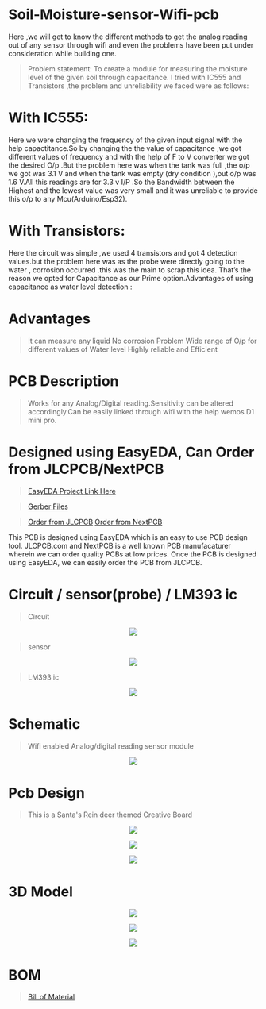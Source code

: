 # Soil-Moisture-sensor-Wifi-pcb
Here ,we will get to know the different methods to get the analog reading out of any sensor through wifi and even the problems have been put under consideration while building one.

> Problem statement: To create a module for measuring the moisture level of the given soil through capacitance.
 I tried with IC555 and Transistors ,the problem and unreliability we faced were as follows:
# With IC555: 
Here we were changing the frequency of the given input signal with the help
capactitance.So by changing the the value of capacitance ,we got different values of frequency and with the help of F to V converter we got the desired O/p .But the problem here was when the tank was full ,the o/p we got was 3.1 V and when the tank was empty (dry condition ),out o/p was 1.6 V.All this readings are for 3.3 v I/P .So the Bandwidth between the Highest and the lowest value was very small and it was
unreliable to provide this o/p to any Mcu(Arduino/Esp32).
# With Transistors: 
Here the circuit was simple ,we used 4 transistors and got 4 detection values.but the problem here was as the probe were directly going to the water ,  corrosion occurred .this was the main to scrap this idea. That’s the reason we opted for Capacitance as our Prime option.Advantages of using capacitance as water level detection :
# Advantages
> It can measure any liquid
> No corrosion Problem
> Wide range of O/p for different values of Water level
> Highly reliable and Efficient
 
# PCB Description
> Works for any Analog/Digital reading.Sensitivity can be altered accordingly.Can be easily linked through wifi with the help wemos D1 mini pro.
# Designed using EasyEDA, Can Order from JLCPCB/NextPCB
> [EasyEDA Project Link Here](https://easyeda.com/aksharan.g/soil-moisture-sensor)

>[Gerber Files](https://github.com/aksharanhere/Soil-Moisture-sensor-Wifi-pcb/blob/main/Gerber_PCB_2021-02-10_23-38-45_2021-02-12.zip)

> [Order from JLCPCB](https://jlcpcb.com/)
> [Order from NextPCB](https://www.nextpcb.com/)

This PCB is designed using EasyEDA which is an easy to use PCB design tool.
JLCPCB.com and NextPCB is a well known PCB manufacaturer wherein we can order quality PCBs at low prices. Once the PCB is designed using EasyEDA, we can easily order the PCB from JLCPCB.

# Circuit / sensor(probe) / LM393 ic

> Circuit
<p align="center">
<img align="center" src="https://github.com/aksharanhere/Soil-Moisture-sensor-Wifi-pcb/blob/main/Rain-Sensor-Circuit-Diagram.png">
</p>

> sensor
<p align="center">
<img align="center" src="https://github.com/aksharanhere/Soil-Moisture-sensor-Wifi-pcb/blob/main/probe.png">
</p>

> LM393 ic
<p align="center">
<img align="center" src="https://github.com/aksharanhere/Soil-Moisture-sensor-Wifi-pcb/blob/main/lm393-pinout-datasheet-equivalent.jpg">
</p>

# Schematic

> Wifi enabled Analog/digital reading sensor module 

<p align="center">
<img align="center" src="https://github.com/aksharanhere/Soil-Moisture-sensor-Wifi-pcb/blob/main/Schematic_Soil%20Moisture%20Sensor_2021-02-11%20(1).png">
</p>

# Pcb Design
> This is a Santa's Rein deer themed Creative Board

<p align="center">
<img align="center" src="https://github.com/aksharanhere/Soil-Moisture-sensor-Wifi-pcb/blob/main/bottom_layer.png">
</p>

<p align="center">
<img align="center" src="https://github.com/aksharanhere/Soil-Moisture-sensor-Wifi-pcb/blob/main/Top_Layer.png">
</p>

<p align="center">
<img align="center" src="https://github.com/aksharanhere/Soil-Moisture-sensor-Wifi-pcb/blob/main/both_combined.png">
</p>


# 3D Model
<p align="center">
<img align="center"src="https://github.com/aksharanhere/Soil-Moisture-sensor-Wifi-pcb/blob/main/3dmain1.png">
</p>

<p align="center">
<img align="center"src="https://github.com/aksharanhere/Soil-Moisture-sensor-Wifi-pcb/blob/main/3dside1.png">
</p>

<p align="center">
<img align="center"src="https://github.com/aksharanhere/Soil-Moisture-sensor-Wifi-pcb/blob/main/Back3d.png">
</p>

# BOM 
> [Bill of Material](https://github.com/aksharanhere/Soil-Moisture-sensor-Wifi-pcb/blob/main/BOM_Soil%20Moisture%20Sensor%20wifi_2021-02-12.csv)


